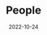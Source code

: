---
title: People
date: 2022-10-24

type: landing

sections:
  - block: people
    content:
      title: NEIS Lab Members
      # Choose which groups/teams of users to display.
      #   Edit `user_groups` in each user's profile to add them to one or more of these groups.
      user_groups:
          - Principal Investigator
          # - Researchers
          - Graduate Research Assistants
          # - Administration
          # - Visitors
          - Alumni
      sort_by: Params.last_name
      sort_ascending: true
    design:
      show_interests: false
      show_role: true
      show_social: true
---